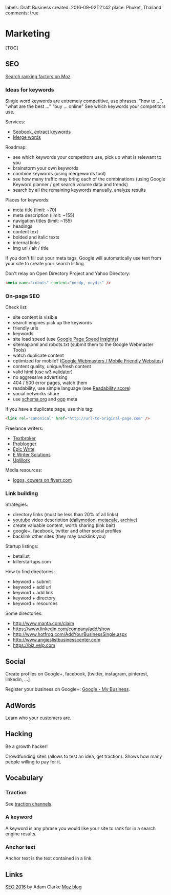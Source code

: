 labels: Draft
        Business
created: 2016-09-02T21:42
place: Phuket, Thailand
comments: true

# Marketing

[TOC]

## SEO

[Search ranking factors on Moz](https://moz.com/search-ranking-factors).

### Ideas for keywords

Single word keywords are extremely competitive, use phrases.
"how to ...", "what are the best ..."
"buy ... online"
See which keywords your competitors use.

Services:

- [Seobook, extract keywords](http://tools.seobook.com/general/keyword-density/)
- [Merge words](http://mergewords.com/)

Roadmap:

- see which keywords your competitors use, pick up what is relewant to you
- brainstorm your own keywords
- combine keywords (using mergewords tool)
- see how many traffic may bring each of the combinations (using Google Keyword planner / get search volume data and trends)
- search by all the remaining keywords manually, analyze results

Places for keywords:

- meta title (limit: ~70)
- meta description (limit: ~155)
- navigation titles (limit: ~155)
- headings
- content text
- bolded and italic texts
- internal links
- img url / alt / title

If you don't fill out your meta tags, Google will automatically use text from your site to create your search listing.

Don't relay on Open Directory Project and Yahoo Directory:
```html
<meta name="robots" content="noodp, noydir" />
```

### On-page SEO

Check list:

- site content is visible
- search engines pick up the keywords
- friendly urls
- keywords
- site load speed (use [Google Page Speed Insights](https://developers.google.com/speed/pagespeed/insights/))
- sitemap.xml and robots.txt (submit them to the Google Webmaster Tools)
- watch duplicate content
- optimized for mobile? ([Google Webmasters / Mobile Friendly Websites](https://www.google.com/webmasters/tools/mobile-friendly/))
- content quality, unique/fresh content
- valid html (use [w3 validator](http://validator.w3.org/))
- no aggressive advertising
- 404 / 500 error pages, watch them
- readability, use simple language (see [Readability score](https://readability-score.com/))
- social networks share
- use [schema.org](http://schema.org/) and [ogp](http://ogp.me/) meta

If you have a duplicate page, use this tag:
```html
<link rel="canonical" href="http://url-to-original-page.com" />
```

Freelance writers:

- [Textbroker](https://www.textbroker.com/)
- [Problogger](http://www.problogger.net/)
- [Epic Write](https://epicwrite.com/)
- [E Writer Solutions](http://www.ewritersolutions.com/)
- [UpWork](https://www.upwork.com/)

Media resources:

- [logos, cowers on fiverr.com](https://www.fiverr.com)

### Link building

Strategies:

- directory links (must be less than 20% of all links)
- [youtube](https://www.youtube.com/) video description ([dailymotion](http://www.dailymotion.com/), [metacafe](http://www.metacafe.com/), [archive](https://archive.org/))
- create valuable content, worth sharing (link bait)
- google+, facebook, twitter and other social profiles
- backlink other sites (they may backlink you)

Startup listings:

- betali.st
- killerstartups.com

How to find directories:

- keyword + submit
- keyword + add url
- keyword + add link
- keyword + directory
- keyword + resources

Some directories:

- http://www.manta.com/claim
- https://www.linkedin.com/company/add/show
- http://www.hotfrog.com/AddYourBusinessSingle.aspx
- http://www.angieslistbusinesscenter.com
- https://biz.yelp.com

## Social

Create profiles on Google+, facebook, [twitter, instagram, pinterest, linkedin, ...]

Register your business on Google+: [Google - My Business](https://www.google.com/business/).

## AdWords

Learn who your customers are.

## Hacking

Be a growth hacker!

Crowdfunding sites (allows to test an idea, get traction). Shows how many people willing to pay for it.

## Vocabulary

### Traction

See [traction channels](/2016/06/business-terms#traction-channels).

### A keyword

A keyword is any phrase you would like your site to rank for in a search engine results.

### Anchor text

Anchor text is the text contained in a link.

## Links

[SEO 2016](https://www.amazon.com/SEO-2016-optimization-marketing-strategies-ebook/dp/B00NH0XZR0) by Adam Clarke
[Moz blog](https://moz.com/blog)
